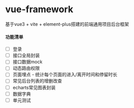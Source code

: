 # vue-framework

基于vue3 + vite + element-plus搭建的前端通用项目后台框架

#### 功能清单
- [ ] 登录
- [ ] 接口全局封装
- [ ] 接口数据mock
- [ ] 动态路由权限
- [ ] 页面埋点 - 统计每个页面的进入/离开时间和停留时长
- [ ] 常见后台列表的增删改查
- [ ] echarts常见图表封装
- [ ] 数据字典
- [ ] 单元测试
